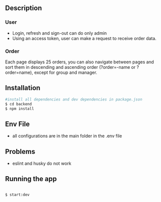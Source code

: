 
## Description

### User

- Login, refresh and sign-out can do only admin
- Using an access token, user can make a request to receive order data.

### Order

Each page displays 25 orders, you can also navigate between pages and sort them in descending and ascending order 
(?order=-name or ?order=name), except for group and manager.


## Installation

```bash
#install all dependencies and dev dependencies in package.json
$ cd backend
$ npm install
```

## Env File

- all configurations are in the main folder in the .env file

## Problems

- eslint and husky do not work

## Running the app

```bash

$ start:dev

```